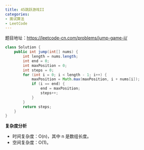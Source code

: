 ```yaml
---
title: 45跳跃游戏II
categories:
- 面试算法 
- LeetCode
---
```


题目地址：https://leetcode-cn.com/problems/jump-game-ii/

```java
class Solution {
    public int jump(int[] nums) {
        int length = nums.length;
        int end = 0;
        int maxPosition = 0; 
        int steps = 0;
        for (int i = 0; i < length - 1; i++) {
            maxPosition = Math.max(maxPosition, i + nums[i]); 
            if (i == end) {
                end = maxPosition;
                steps++;
            }
        }
        return steps;
    }
}
```

**复杂度分析**

- 时间复杂度：O(n)，其中 n 是数组长度。
- 空间复杂度：O(1)。